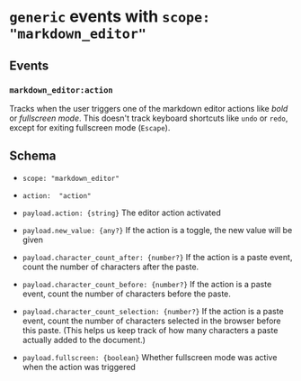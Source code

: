 # `generic` events with `scope: "markdown_editor"`

## Events

### `markdown_editor:action`
Tracks when the user triggers one of the markdown editor actions like _bold_ or _fullscreen mode_.
This doesn't track keyboard shortcuts like `undo` or `redo`, except for exiting fullscreen mode (`Escape`).

## Schema

- `scope: "markdown_editor"`
- `action:  "action"`

- `payload.action: {string}` The editor action activated
- `payload.new_value: {any?}` If the action is a toggle, the new value will be given
- `payload.character_count_after: {number?}` If the action is a paste event, count the number of
characters after the paste.
- `payload.character_count_before: {number?}` If the action is a paste event, count the number of
characters before the paste.
- `payload.character_count_selection: {number?}` If the action is a paste event, count the number
of characters selected in the browser before this paste. (This helps us keep track of how many
characters a paste actually added to the document.)
- `payload.fullscreen: {boolean}` Whether fullscreen mode was active when the action was triggered
